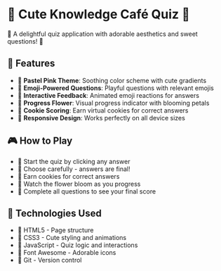 # 🍰 Cute Knowledge Café Quiz 🧁

🌸 A delightful quiz application with adorable aesthetics and sweet questions! 🎀

## 🎀 Features

- 🍵 **Pastel Pink Theme**: Soothing color scheme with cute gradients
- 🌸 **Emoji-Powered Questions**: Playful questions with relevant emojis
- 🎉 **Interactive Feedback**: Animated emoji reactions for answers
- 🌺 **Progress Flower**: Visual progress indicator with blooming petals
- 🍪 **Cookie Scoring**: Earn virtual cookies for correct answers
- 🧁 **Responsive Design**: Works perfectly on all device sizes

## 🎮 How to Play

- 🧁 Start the quiz by clicking any answer
- 🌸 Choose carefully - answers are final!
- 🎉 Earn cookies for correct answers
- 🌺 Watch the flower bloom as you progress
- 🍰 Complete all questions to see your final score

## 🧁 Technologies Used

- 🍰 HTML5 - Page structure
- 🎀 CSS3 - Cute styling and animations
- 🌸 JavaScript - Quiz logic and interactions
- 🍯 Font Awesome - Adorable icons
- 💖 Git - Version control

